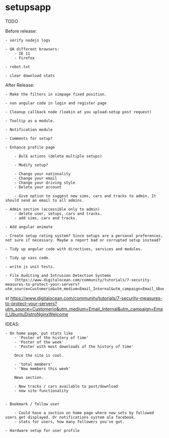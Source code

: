 setupsapp
============

TODO

Before release:

    - verify nodejs logs

    - QA different browsers:
        - IE 11
        - Firefox
    
    - robot.txt

    - clear download stats


After Release:

    - Make the filters in simpage fixed position.

    - non angular code in login and register page

    - Cleanup callback node (lookin at you upload-setup post request)

    - Tooltip as a module.

    - Notification module

    - Comments for setup?

    - Enhance profile page

        - Bulk actions (delete multiple setups)

        - Modify setup?

        - Change your nationality
        - Change your email
        - Change your driving style
        - Delete your account

        - Give option to suggest new sims, cars and tracks to admin. It should send an email to all admins.

    - Admin section (accessible only to admin)
        - delete user, setups, cars and tracks.
        - add sims, cars and tracks.

    - Add angular animate

    - Create setup rating system? Since setups are a personal preferences, not sure if necessary. Maybe a report bad or corrupted setup instead?

    - Tidy up angular code with directives, services and modules.

    - Tidy up sass code.

    - write js unit tests.

    - File Auditing and Intrusion Detection Systems
        (https://www.digitalocean.com/community/tutorials/7-security-measures-to-protect-your-servers?utm_source=Customerio&utm_medium=Email_Internal&utm_campaign=Email_UbuntuDistroNginxWelcome)

st        https://www.digitalocean.com/community/tutorials/7-security-measures-to-protect-your-servers?utm_source=Customerio&utm_medium=Email_Internal&utm_campaign=Email_UbuntuDistroNginxWelcome


IDEAS:

    - On home page, put stats like
        - 'Poster of the history of time'
        - 'Poster of the week'
        - 'Poster with most downloads of the history of time'

        Once the site is cool.

        - 'total members'
        - 'New members this week'

        News section.

        - New tracks / cars available to post/download
        - new site functionality


    - Bookmark / follow user

        - Could have a section on home page where new sets by followed users get displayed. Or notifications system ala facebook.
        - stats for users, how many followers you've got.

    - Hardware setup for user profile
